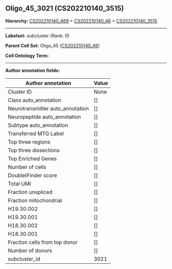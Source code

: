## Oligo_45_3021 (CS202210140_3515)
<b>Hierarchy: </b>
[CS202210140_469](https://purl.brain-bican.org/taxonomy/CS202210140#CS202210140_469) >
[CS202210140_46](https://purl.brain-bican.org/taxonomy/CS202210140#CS202210140_46) >
[CS202210140_3515](https://purl.brain-bican.org/taxonomy/CS202210140#CS202210140_3515)

---


**Labelset:** subcluster (Rank: 0)

**Parent Cell Set:** Oligo_45 ([CS202210140_46](https://purl.brain-bican.org/taxonomy/CS202210140#CS202210140_46))



**Cell Ontology Term:** 

[MARKER GENES.]: #


---

[TRANSFERRED ANNOTATIONS.]: #


[AUTHOR ANNOTATION FIELDS.]: #


**Author annotation fields:**

| Author annotation | Value |
|-------------------|-------|
|Cluster ID|None|
|Class auto_annotation|[]|
|Neurotransmitter auto_annotation|[]|
|Neuropeptide auto_annotation|[]|
|Subtype auto_annotation|[]|
|Transferred MTG Label|[]|
|Top three regions|[]|
|Top three dissections|[]|
|Top Enriched Genes|[]|
|Number of cells|[]|
|DoubletFinder score|[]|
|Total UMI|[]|
|Fraction unspliced|[]|
|Fraction mitochondrial|[]|
|H19.30.002|[]|
|H19.30.001|[]|
|H18.30.002|[]|
|H18.30.001|[]|
|Fraction cells from top donor|[]|
|Number of donors|[]|
|subcluster_id|3021|
